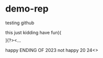 # demo-rep
testing github

this just kidding 
have fun)($$$$]{?><...

happy ENDING OF 2023
not happy 20 24<>
